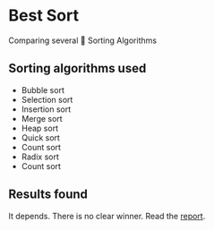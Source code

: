 # Best Sort
Comparing several :twisted_rightwards_arrows: Sorting Algorithms

## Sorting algorithms used
- Bubble sort
- Selection sort
- Insertion sort
- Merge sort
- Heap sort
- Quick sort
- Count sort
- Radix sort
- Count sort

## Results found
It depends. There is no clear winner. Read the [report](https://github.com/bariabbassi/best-sort/blob/master/best_sort_report.pdf).

